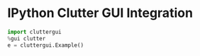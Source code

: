 IPython Clutter GUI Integration
===============================

```python
import cluttergui
%gui clutter
e = cluttergui.Example()
```
